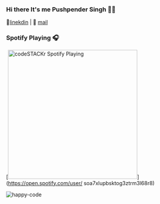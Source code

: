 ### Hi there It's me Pushpender Singh 👋👋

👔[linekdin](https://www.linkedin.com/in/pushpender-singh-240061202/) | 📧 [mail](mailto:pushpendersingh694@gmail.com)

### Spotify Playing 🎧

[<img src="https://now-playing-codestackr.vercel.app/api/spotify-playing" alt="codeSTACKr Spotify Playing" width="350" />](https://open.spotify.com/user/	soa7xlupbsktog3ztrm3l68r8)

![happy-code](https://user-images.githubusercontent.com/73298854/103030108-2348bf80-4581-11eb-96a0-f6c252c2ef14.gif)


